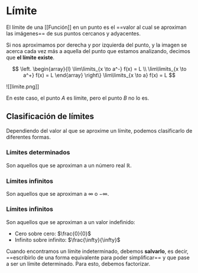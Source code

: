 # Límite

El límite de una [[Función]] en un punto es el ==valor al cual se aproximan las imágenes== de sus puntos cercanos y adyacentes.

Si nos aproximamos por derecha y por izquierda del punto, y la imagen se acerca cada vez más a aquella del punto que estamos analizando, decimos que **el límite existe**.

$$
\left.
    \begin{array}{l}
        \lim\limits_{x \to a^-} f(x) = L \\
        \lim\limits_{x \to a^+} f(x) = L
    \end{array} 
\right\}
\lim\limits_{x \to a} f(x) = L
$$

![[limite.png]]

En este caso, el punto $A$ es límite, pero el punto $B$ no lo es.

## Clasificación de límites

Dependiendo del valor al que se aproxime un límite, podemos clasificarlo de diferentes formas.

### Límites determinados

Son aquellos que se aproximan a un número real $\mathbb{R}$.

### Límites infinitos

Son aquellos que se aproximan a $\infty$ o $-\infty$.

### Límites infinitos

Son aquellos que se aproximan a un valor indefinido:

- Cero sobre cero: $\frac{0}{0}$
- Infinito sobre infinito: $\frac{\infty}{\infty}$

Cuando encontramos un límite indeterminado, debemos **salvarlo**, es decir, ==escribirlo de una forma equivalente para poder simplificar== y que pase a ser un límite determinado. Para esto, debemos factorizar.
